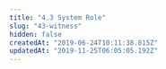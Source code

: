 ```yaml
---
title: "4.3 System Role"
slug: "43-witness"
hidden: false
createdAt: "2019-06-24T10:11:38.815Z"
updatedAt: "2019-11-25T06:05:05.192Z"
---
```

